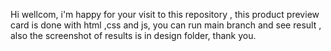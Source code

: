 Hi wellcom, i'm happy for your visit to this repository , this product preview card is done with html ,css and js, you can run main branch and see result , also the screenshot of results is in design folder, thank you. 

